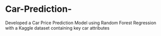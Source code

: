 # Car-Prediction-
Developed a Car Price Prediction Model using Random Forest Regression with a Kaggle dataset containing key car attributes
